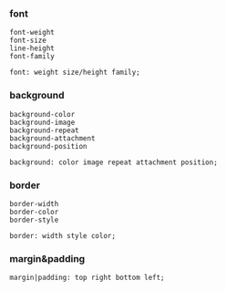 ### font
	font-weight
	font-size
	line-height
	font-family

	font: weight size/height family;

### background
	background-color
	background-image
	background-repeat
	background-attachment
	background-position

	background: color image repeat attachment position;

### border
	border-width
	border-color
	border-style

	border: width style color;

### margin&padding

	margin|padding: top right bottom left;